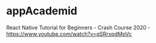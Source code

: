 # appAcademid
React Native Tutorial for Beginners - Crash Course 2020 - https://www.youtube.com/watch?v=qSRrxpdMpVc

